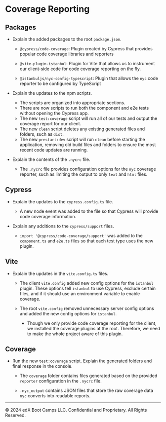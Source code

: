 # Coverage Reporting

## Packages

* Explain the added packages to the root `package.json`.

  * `@cypress/code-coverage`: Plugin created by Cypress that provides popular code coverage libraries and reporters

  * `@vite-plugin-istanbul`: Plugin for Vite that allows us to instrument our client-side code for code coverage reporting on the fly.

  * `@istanbuljs/nyc-config-typescript`: Plugin that allows the `nyc` code reporter to be configured by TypeScript

* Explain the updates to the npm scripts.

  * The scripts are organized into appropriate sections.
  * There are now scripts to run both the component and e2e tests without opening the Cypress app.
  * The new `test:coverage` script will run all of our tests and output the coverage report for our client.
  * The new `clean` script deletes any existing generated files and folders, such as `dist`.
  * The new `prestart:dev` script will run `clean` before starting the application, removing old build files and folders to ensure the most recent code updates are running.

* Explain the contents of the `.nycrc` file.

  * The `.nycrc` file provides configuration options for the `nyc` coverage reporter, such as limiting the output to only `text` and `html` files.

## Cypress

* Explain the updates to the `cypress.config.ts` file.

  * A new node event was added to the file so that Cypress will provide code coverage information.

* Explain any additions to the `cypress/support` files.

  * `import '@cypress/code-coverage/support'` was added to the `component.ts` and `e2e.ts` files so that each test type uses the new plugin.

## Vite

* Explain the updates in the `vite.config.ts` files.

  * The client `vite.config` added new config options for the `istanbul` plugin. These options tell `istanbul` to use Cypress, exclude certain files, and if it should use an environment variable to enable coverage.

  * The root `vite.config` removed unnecessary server config options and added the new config options for `istanbul`.

    * Though we only provide code coverage reporting for the client, we installed the coverage plugins at the root. Therefore, we need to make the whole project aware of this plugin.

## Coverage

* Run the new `test:coverage` script. Explain the generated folders and final response in the console.

  * The `coverage` folder contains files generated based on the provided `reporter` configuration in the `.nycrc` file.

  * `.nyc_output` contains JSON files that store the raw coverage data `nyc` converts into readable reports.

---

© 2024 edX Boot Camps LLC. Confidential and Proprietary. All Rights Reserved.
